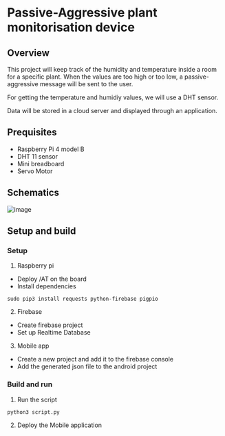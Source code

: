 # Passive-Aggressive plant monitorisation device

## Overview
This project will keep track of the humidity and temperature inside a room for a specific plant. When the values are too high or too low, a passive-aggressive message will be sent to the user.

For getting the temperature and humidiy values, we will use a DHT sensor.

Data will be stored in a cloud server and displayed through an application.

## Prequisites
- Raspberry Pi 4 model B
- DHT 11 sensor
- Mini breadboard
- Servo Motor

## Schematics

![image](https://user-images.githubusercontent.com/47315066/115553955-a7ece580-a2b6-11eb-98d0-646fb2f5fad4.png)


## Setup and build 

### Setup
1. Raspberry pi
- Deploy /AT on the board
- Install dependencies 
```
sudo pip3 install requests python-firebase pigpio
```

2. Firebase
- Create firebase project
- Set up Realtime Database

3. Mobile app
- Create a new project and add it to the firebase console
- Add the generated json file to the android project

### Build and run 
1. Run the script 
```
python3 script.py
````

2. Deploy the Mobile application 
